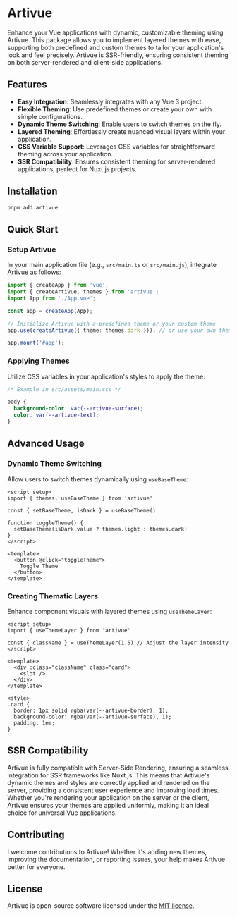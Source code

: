 # Artivue

Enhance your Vue applications with dynamic, customizable theming using Artivue. This package allows you to implement layered themes with ease, supporting both predefined and custom themes to tailor your application's look and feel precisely. Artivue is SSR-friendly, ensuring consistent theming on both server-rendered and client-side applications.

## Features

- **Easy Integration**: Seamlessly integrates with any Vue 3 project.
- **Flexible Theming**: Use predefined themes or create your own with simple configurations.
- **Dynamic Theme Switching**: Enable users to switch themes on the fly.
- **Layered Theming**: Effortlessly create nuanced visual layers within your application.
- **CSS Variable Support**: Leverages CSS variables for straightforward theming across your application.
- **SSR Compatibility**: Ensures consistent theming for server-rendered applications, perfect for Nuxt.js projects.

## Installation

```bash
pnpm add artivue
```

## Quick Start

### Setup Artivue

In your main application file (e.g., `src/main.ts` or `src/main.js`), integrate Artivue as follows:

```typescript
import { createApp } from 'vue';
import { createArtivue, themes } from 'artivue';
import App from './App.vue';

const app = createApp(App);

// Initialize Artivue with a predefined theme or your custom theme
app.use(createArtivue({ theme: themes.dark })); // or use your own theme object

app.mount('#app');
```

### Applying Themes

Utilize CSS variables in your application's styles to apply the theme:

```css
/* Example in src/assets/main.css */

body {
  background-color: var(--artivue-surface);
  color: var(--artivue-text);
}
```

## Advanced Usage

### Dynamic Theme Switching

Allow users to switch themes dynamically using `useBaseTheme`:

```vue
<script setup>
import { themes, useBaseTheme } from 'artivue'

const { setBaseTheme, isDark } = useBaseTheme()

function toggleTheme() {
  setBaseTheme(isDark.value ? themes.light : themes.dark)
}
</script>

<template>
  <button @click="toggleTheme">
    Toggle Theme
  </button>
</template>
```

### Creating Thematic Layers

Enhance component visuals with layered themes using `useThemeLayer`:

```vue
<script setup>
import { useThemeLayer } from 'artivue'

const { className } = useThemeLayer(1.5) // Adjust the layer intensity
</script>

<template>
  <div :class="className" class="card">
    <slot />
  </div>
</template>

<style>
.card {
  border: 1px solid rgba(var(--artivue-border), 1);
  background-color: rgba(var(--artivue-surface), 1);
  padding: 1em;
}
```

## SSR Compatibility

Artivue is fully compatible with Server-Side Rendering, ensuring a seamless integration for SSR frameworks like Nuxt.js. This means that Artivue's dynamic themes and styles are correctly applied and rendered on the server, providing a consistent user experience and improving load times. Whether you're rendering your application on the server or the client, Artivue ensures your themes are applied uniformly, making it an ideal choice for universal Vue applications.

## Contributing

I welcome contributions to Artivue! Whether it's adding new themes, improving the documentation, or reporting issues, your help makes Artivue better for everyone.

## License

Artivue is open-source software licensed under the [MIT license](LICENSE).
